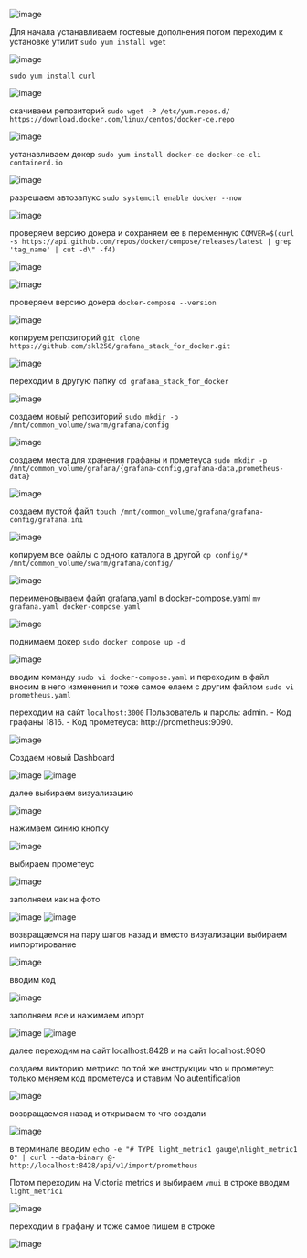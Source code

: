 ![image](https://github.com/user-attachments/assets/c04e333d-d7cf-47dd-b5c8-1c774e8843d1)

Для начала устанавливаем гостевые дополнения
потом переходим к установке утилит 
`sudo yum install wget`

![image](https://github.com/user-attachments/assets/579dd3fb-ebb6-414d-8dd2-10fc7b86ad26)

`sudo yum install curl`

![image](https://github.com/user-attachments/assets/abc125b0-8ecb-4a7c-9d29-33368f0aa18e)

скачиваем репозиторий `sudo wget -P /etc/yum.repos.d/ https://download.docker.com/linux/centos/docker-ce.repo`

![image](https://github.com/user-attachments/assets/984f30ad-a6d1-41b0-8f55-ccaf88cdc5a3)

устанавливаем докер `sudo yum install docker-ce docker-ce-cli containerd.io`

![image](https://github.com/user-attachments/assets/b964c509-ef7c-4c53-8334-90b7952eef24)

разрешаем автозапукс `sudo systemctl enable docker --now`

![image](https://github.com/user-attachments/assets/bd53e912-2856-4a62-99fa-5d707b30baad)

проверяем версию докера и сохраняем ее в переменную `COMVER=$(curl -s https://api.github.com/repos/docker/compose/releases/latest | grep 'tag_name' | cut -d\" -f4)`

![image](https://github.com/user-attachments/assets/37f4a24c-37df-4232-8bfa-a02a0d7758ac)

![image](https://github.com/user-attachments/assets/e146644a-633e-408f-8c1d-ed7b211e6618)

проверяем версию докера `docker-compose --version`

![image](https://github.com/user-attachments/assets/eaec1279-7ac0-4306-a1f3-e9f86240e8f4)

копируем репозиторий `git clone https://github.com/skl256/grafana_stack_for_docker.git`

![image](https://github.com/user-attachments/assets/874355b4-790c-4810-87d6-096c7d621195)

переходим в другую папку `cd grafana_stack_for_docker`

![image](https://github.com/user-attachments/assets/e8079c6a-ea6d-4d56-a24a-6e499ff9ef4b)

создаем новый репозиторий `sudo mkdir -p /mnt/common_volume/swarm/grafana/config`

![image](https://github.com/user-attachments/assets/f630094c-c78b-439a-87b2-56015df1b028)

создаем места для хранения графаны и пометеуса `sudo mkdir -p /mnt/common_volume/grafana/{grafana-config,grafana-data,prometheus-data}`

![image](https://github.com/user-attachments/assets/52f855fa-fe89-4683-8c2f-b53e14bf5152)

создаем пустой файл `touch /mnt/common_volume/grafana/grafana-config/grafana.ini`

![image](https://github.com/user-attachments/assets/176d5d96-aa1b-48ec-b04f-bb302dbe9e67)

копируем все файлы с одного каталога в другой `cp config/* /mnt/common_volume/swarm/grafana/config/`

![image](https://github.com/user-attachments/assets/d3261f74-4611-4615-a942-c640cd3cceb1)

переименовываем файл grafana.yaml в docker-compose.yaml
`mv grafana.yaml docker-compose.yaml`

![image](https://github.com/user-attachments/assets/fd7a1c11-87cb-4a56-aae7-6f8650a150c6)

поднимаем докер `sudo docker compose up -d` 

![image](https://github.com/user-attachments/assets/27f24588-b8e8-4535-9442-ec93da7a8dfb)

вводим команду `sudo vi docker-compose.yaml` и переходим в файл
вносим в него изменения и тоже самое елаем с другим файлом `sudo vi prometheus.yaml`

переходим на сайт `localhost:3000`
Пользователь и пароль: admin. - Код графаны 1816. - Код прометеуса: http://prometheus:9090.

![image](https://github.com/user-attachments/assets/051d8127-fbcb-4e7c-9b01-28c4ded4c58a)

Создаем новый Dashboard

![image](https://github.com/user-attachments/assets/3ea83ca8-5099-4ca3-8214-99145c8eb593)
![image](https://github.com/user-attachments/assets/eeae326b-98ab-40f0-b098-7bc63f33d653)

далее выбираем визуализацию

![image](https://github.com/user-attachments/assets/fbf28b6b-9482-45e9-a136-5e8c3656ecd2)

нажимаем синию кнопку 

![image](https://github.com/user-attachments/assets/119eea07-ec91-46f4-870b-c6c35ff3365e)

выбираем прометеус

![image](https://github.com/user-attachments/assets/734f9ee4-33d8-4616-ba0c-5dc781c92cce)

заполняем как на фото

![image](https://github.com/user-attachments/assets/80bb0aa5-9dfa-466b-9529-e8c8ee5e2f3b)
![image](https://github.com/user-attachments/assets/ec9313da-30e0-40d0-8243-270b8805fb60)

возвращаемся на пару шагов назад и вместо визуализации выбираем импортирование

![image](https://github.com/user-attachments/assets/4084c58c-6fc0-42c3-b26c-8758a82c4352)

вводим код 

![image](https://github.com/user-attachments/assets/4ed243e0-a0d1-4740-8946-b7d924ff4c3b)

заполняем все и нажимаем ипорт

![image](https://github.com/user-attachments/assets/dc5da381-31c0-4245-b1d5-d8c5fc6c5f7b)
![image](https://github.com/user-attachments/assets/eaf9e709-a797-4087-aa90-242259c0fb30)

далее переходим на сайт localhost:8428 и на сайт localhost:9090

создаем викторию метрикс по той же инструкции что и прометеус только меняем код прометеуса и ставим No autentification

![image](https://github.com/user-attachments/assets/a8b52d66-d3a4-46a3-a3a6-c65bd83b39e4)

возвращаемся назад и открываем то что создали

![image](https://github.com/user-attachments/assets/18fa0746-13d4-40b3-a9b3-b75a44e4bd91)

в терминале вводим `echo -e "# TYPE light_metric1 gauge\nlight_metric1 0" | curl --data-binary @- http://localhost:8428/api/v1/import/prometheus `

Потом переходим на Victoria metrics и выбираем `vmui`
в строке вводим `light_metric1`

![image](https://github.com/user-attachments/assets/5cafd310-b36e-4ce8-81b4-1053cfe773c4)

переходим в графану и тоже самое пишем в строке 

![image](https://github.com/user-attachments/assets/d9cb1a9d-abd1-4b0a-8dc6-fbde0c489f8f)




























